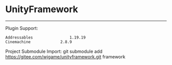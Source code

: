 # UnityFramework

---------------------------------------------------------

Plugin Support: 

	Addressables				1.19.19
	Cinemachine				2.8.9


Project Submodule Import:
	git submodule add https://gitee.com/wjgame/unityframework.git framework